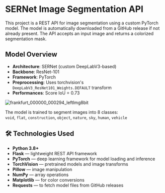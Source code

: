 # SERNet Image Segmentation API

This project is a REST API for image segmentation using a custom PyTorch model. The model is automatically downloaded from a GitHub release if not already present. The API accepts an input image and returns a colorized segmentation mask.

## Model Overview

- **Architecture**: SERNet (custom DeepLabV3-based)
- **Backbone**: ResNet-101
- **Framework**: PyTorch
- **Preprocessing**: Uses torchvision's `DeepLabV3_ResNet101_Weights.DEFAULT` transform
- **Performances**: Score IoU = 0.73


![frankfurt_000000_000294_leftImg8bit](https://github.com/user-attachments/assets/aa82e1e9-325e-4726-afd5-e503f6407da1)



The model is trained to segment images into 8 classes:  
  `void`, `flat`, `construction`, `object`, `nature`, `sky`, `human`, `vehicle`


## 🛠️ Technologies Used

- **Python 3.8+**
- **Flask** — lightweight REST API framework
- **PyTorch** — deep learning framework for model loading and inference
- **TorchVision** — pretrained models and image transforms
- **Pillow** — image manipulation
- **NumPy** — array operations
- **Matplotlib** — for color conversions
- **Requests** — to fetch model files from GitHub releases
